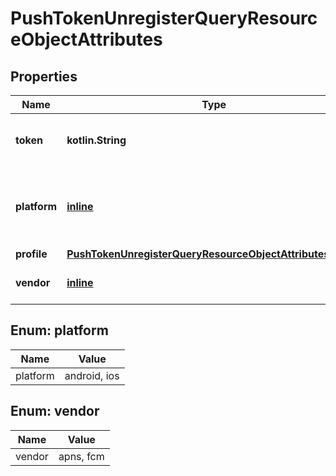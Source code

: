
# PushTokenUnregisterQueryResourceObjectAttributes

## Properties
| Name | Type | Description | Notes |
| ------------ | ------------- | ------------- | ------------- |
| **token** | **kotlin.String** | A push token from APNS or FCM. |  |
| **platform** | [**inline**](#Platform) | The platform on which the push token was created. |  |
| **profile** | [**PushTokenUnregisterQueryResourceObjectAttributesProfile**](PushTokenUnregisterQueryResourceObjectAttributesProfile.md) |  |  |
| **vendor** | [**inline**](#Vendor) | The vendor of the push token. |  [optional] |


<a id="Platform"></a>
## Enum: platform
| Name | Value |
| ---- | ----- |
| platform | android, ios |


<a id="Vendor"></a>
## Enum: vendor
| Name | Value |
| ---- | ----- |
| vendor | apns, fcm |




